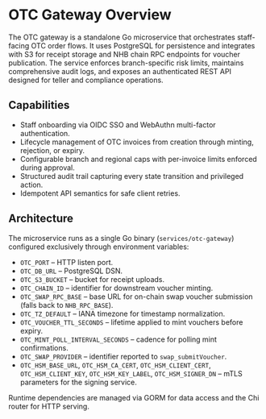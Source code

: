 # OTC Gateway Overview

The OTC gateway is a standalone Go microservice that orchestrates staff-facing OTC order flows. It uses PostgreSQL for persistence and integrates with S3 for receipt storage and NHB chain RPC endpoints for voucher publication. The service enforces branch-specific risk limits, maintains comprehensive audit logs, and exposes an authenticated REST API designed for teller and compliance operations.

## Capabilities

- Staff onboarding via OIDC SSO and WebAuthn multi-factor authentication.
- Lifecycle management of OTC invoices from creation through minting, rejection, or expiry.
- Configurable branch and regional caps with per-invoice limits enforced during approval.
- Structured audit trail capturing every state transition and privileged action.
- Idempotent API semantics for safe client retries.

## Architecture

The microservice runs as a single Go binary (`services/otc-gateway`) configured exclusively through environment variables:

- `OTC_PORT` – HTTP listen port.
- `OTC_DB_URL` – PostgreSQL DSN.
- `OTC_S3_BUCKET` – bucket for receipt uploads.
- `OTC_CHAIN_ID` – identifier for downstream voucher minting.
- `OTC_SWAP_RPC_BASE` – base URL for on-chain swap voucher submission (falls back to `NHB_RPC_BASE`).
- `OTC_TZ_DEFAULT` – IANA timezone for timestamp normalization.
- `OTC_VOUCHER_TTL_SECONDS` – lifetime applied to mint vouchers before expiry.
- `OTC_MINT_POLL_INTERVAL_SECONDS` – cadence for polling mint confirmations.
- `OTC_SWAP_PROVIDER` – identifier reported to `swap_submitVoucher`.
- `OTC_HSM_BASE_URL`, `OTC_HSM_CA_CERT`, `OTC_HSM_CLIENT_CERT`, `OTC_HSM_CLIENT_KEY`, `OTC_HSM_KEY_LABEL`, `OTC_HSM_SIGNER_DN` – mTLS parameters for the signing service.

Runtime dependencies are managed via GORM for data access and the Chi router for HTTP serving.
